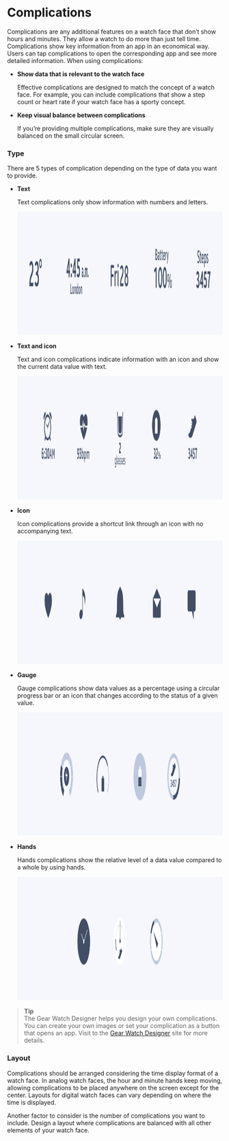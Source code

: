 # Complications

Complications are any additional features on a watch face that don’t show hours and minutes. They allow a watch to do more than just tell time. Complications show key information from an app in an economical way. Users can tap complications to open the corresponding app and see more detailed information. When using complications:

-   **Show data that is relevant to the watch face**

    Effective complications are designed to match the concept of a watch face. For example, you can include complications that show a step count or heart rate if your watch face has a sporty concept.



-   **Keep visual balance between complications**

    If you’re providing multiple complications, make sure they are visually balanced on the small circular screen.

### Type


There are 5 types of complication depending on the type of data you want to provide.

-   **Text**

    Text complications only show information with numbers and letters.

    <img src="media/watchface_4.3.1_1.png" width="1760" height="288" />

-   **Text and icon**

    Text and icon complications indicate information with an icon and show the current data value with text.

    <img src="media/watchface_4.3.1_2.png" width="1760" height="288" />

-   **Icon**

    Icon complications provide a shortcut link through an icon with no accompanying text.

    <img src="media/watchface_4.3.1_3.png" width="1760" height="288" />

-   **Gauge**

    Gauge complications show data values as a percentage using a circular progress bar or an icon that changes according to the status of a given value.

    <img src="media/watchface_4.3.1_4.png" width="1760" height="288" />

-   **Hands**

    Hands complications show the relative level of a data value compared to a whole by using hands.

    <img src="media/watchface_4.3.1_5.png" width="1760" height="288" />


> **Tip**  
> The Gear Watch Designer helps you design your own complications. You can create your own images or set your complication as a button that opens an app. Visit to the [Gear Watch Designer](http://developer.samsung.com/gear/design/watch-designer) site for more details.



### Layout

Complications should be arranged considering the time display format of a watch face. In analog watch faces, the hour and minute hands keep moving, allowing complications to be placed anywhere on the screen except for the center. Layouts for digital watch faces can vary depending on where the time is displayed.

Another factor to consider is the number of complications you want to include. Design a layout where complications are balanced with all other elements of your watch face.
